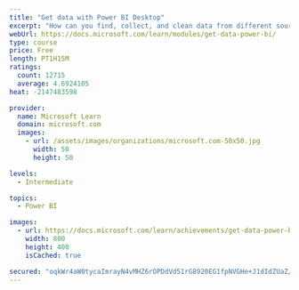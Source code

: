 ```yaml
---
title: "Get data with Power BI Desktop"
excerpt: "How can you find, collect, and clean data from different sources? Power BI is a tool for making sense of your data. You will learn tricks to make data-gathering easier."
webUrl: https://docs.microsoft.com/learn/modules/get-data-power-bi/
type: course
price: Free
length: PT1H15M
ratings:
  count: 12715
  average: 4.6924105
heat: -2147483598

provider:
  name: Microsoft Learn
  domain: microsoft.com
  images:
    - url: /assets/images/organizations/microsoft.com-50x50.jpg
      width: 50
      height: 50

levels:
  - Intermediate

topics:
  - Power BI

images:
  - url: https://docs.microsoft.com/learn/achievements/get-data-power-bi-desktop-social.png
    width: 800
    height: 400
    isCached: true

secured: "oqkWr4aW0tycaImrayN4vMHZ6rOPDdVd51rG8920EG1fpNVGHe+J1dIdZUaZ/8KmcXuRox9i7SU0N4eNWttGp3j54DNjbv8/4bZE0zdCnObBk/svzin2v6wZ2aJb1HumqKyrGDUrGr5IH3a1eIt6ufSQZ+CZIetd+z0f94LGcE8l0+MbpmgV57tjzLy4ugP3KU2Q2yDKEpRfxsi3eNeAaz6OBJbPegTFHsW+tgNggh1Gw/ioFItl9LZeQpaKNhykrM3VtKKFtyuU4J8RezTKY975Ka+5aSxBFix1rl7sDhOOQPXmSQKMpJ5qt8oUHgtpzj+c4yTCsfHZVVkPxY+PaJI35MDNFvRfAQsiJHXjwo+3UVYKJOfuVRJ0LujZ+HBlpFUV5HOPAvX7LJkDoKWZmCpVt81PMhuXTeOOYHBw7d5EBKs6tC6k8LNi/W1RvWEV;WxJtUm74prFaoPUHxHZcaQ=="
---
```


